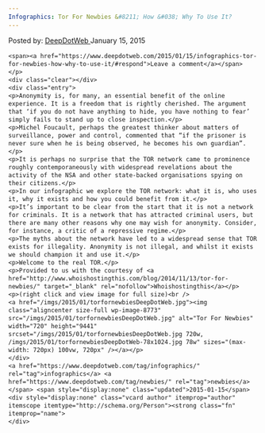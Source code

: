 ```yaml
---
Infographics: Tor For Newbies &#8211; How &#038; Why To Use It?
---
```

<article class="post-listing post-8772 post type-post status-publish format-standard has-post-thumbnail hentry  tag-infographics tag-newbies 
    <div class="post-inner">
        <span>Posted by: <a href="https://www.deepdotweb.com/author/admin/" title="">DeepDotWeb </a></span>
    <span>January 15, 2015</span>
    
    <span><a href="https://www.deepdotweb.com/2015/01/15/infographics-tor-for-newbies-how-why-to-use-it/#respond">Leave a comment</a></span>
    </p>
    <div class="clear"></div>
    <div class="entry">
    <p>Anonymity is, for many, an essential benefit of the online experience. It is a freedom that is rightly cherished. The argument that ‘if you do not have anything to hide, you have nothing to fear’ simply fails to stand up to close inspection.</p>
    <p>Michel Foucault, perhaps the greatest thinker about matters of surveillance, power and control, commented that “if the prisoner is never sure when he is being observed, he becomes his own guardian”.</p>
    <p>It is perhaps no surprise that the TOR network came to prominence roughly contemporaneously with widespread revelations about the activity of the NSA and other state-backed organisations spying on their citizens.</p>
    <p>In our infographic we explore the TOR network: what it is, who uses it, why it exists and how you could benefit from it.</p>
    <p>It’s important to be clear from the start that it is not a network for criminals. It is a network that has attracted criminal users, but there are many other reasons why one may wish for anonymity. Consider, for instance, a critic of a repressive regime.</p>
    <p>The myths about the network have led to a widespread sense that TOR exists for illegality. Anonymity is not illegal, and whilst it exists we should champion it and use it.</p>
    <p>Welcome to the real TOR.</p>
    <p>Provided to us with the courtesy of <a href="http://www.whoishostingthis.com/blog/2014/11/13/tor-for-newbies/" target="_blank" rel="nofollow">Whoishostingthis</a></p>
    <p>(right click and view image for full size)<br />
    <a href="/imgs/2015/01/torfornewbiesDeepDotWeb.jpg"><img class="aligncenter size-full wp-image-8773" src="/imgs/2015/01/torfornewbiesDeepDotWeb.jpg" alt="Tor For Newbies" width="720" height="9441" srcset="/imgs/2015/01/torfornewbiesDeepDotWeb.jpg 720w, /imgs/2015/01/torfornewbiesDeepDotWeb-78x1024.jpg 78w" sizes="(max-width: 720px) 100vw, 720px" /></a></p>
    </div>
    <a href="https://www.deepdotweb.com/tag/infographics/" rel="tag">infographics</a> <a href="https://www.deepdotweb.com/tag/newbies/" rel="tag">newbies</a> </span> <span style="display:none" class="updated">2015-01-15</span>
    <div style="display:none" class="vcard author" itemprop="author" itemscope itemtype="http://schema.org/Person"><strong class="fn" itemprop="name">
    </div>
</article>

